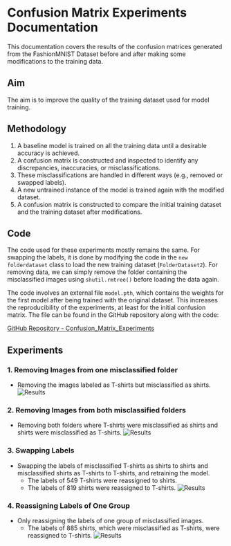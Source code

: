 # Confusion Matrix Experiments Documentation

This documentation covers the results of the confusion matrices generated from the FashionMNIST Dataset before and after making some modifications to the training data.

## Aim

The aim is to improve the quality of the training dataset used for model training.

## Methodology

1. A baseline model is trained on all the training data until a desirable accuracy is achieved.
2. A confusion matrix is constructed and inspected to identify any discrepancies, inaccuracies, or misclassifications.
3. These misclassifications are handled in different ways (e.g., removed or swapped labels).
4. A new untrained instance of the model is trained again with the modified dataset.
5. A confusion matrix is constructed to compare the initial training dataset and the training dataset after modifications.

## Code

The code used for these experiments mostly remains the same. For swapping the labels, it is done by modifying the code in the `new folderdataset` class to load the new training dataset (`FolderDataset2`). For removing data, we can simply remove the folder containing the misclassified images using `shutil.rmtree()` before loading the data again.

The code involves an external file `model.pth`, which contains the weights for the first model after being trained with the original dataset. This increases the reproducibility of the experiments, at least for the initial confusion matrix. The file can be found in the GitHub repository along with the code:

[GitHub Repository - Confusion_Matrix_Experiments](https://github.com/Aadharsh1/ML-Deep-Learning/tree/main/Confusion_Matrix_Experiments/FashionMNIST)

## Experiments

### 1. Removing Images from one misclassified folder

- Removing the images labeled as T-shirts but misclassified as shirts.
![Results](images/1.jpg)

### 2. Removing Images from both misclassified folders
- Removing both folders where T-shirts were misclassified as shirts and shirts were misclassified as T-shirts.
![Results](images/2.jpg)

### 3. Swapping Labels

- Swapping the labels of misclassified T-shirts as shirts to shirts and misclassified shirts as T-shirts to T-shirts, and retraining the model.
  - The labels of 549 T-shirts were reassigned to shirts.
  - The labels of 819 shirts were reassigned to T-shirts.
![Results](images/3.jpg)

### 4. Reassigning Labels of One Group

- Only reassigning the labels of one group of misclassified images.
  - The labels of 885 shirts, which were misclassified as T-shirts, were reassigned to T-shirts.
![Results](images/4.jpg)
